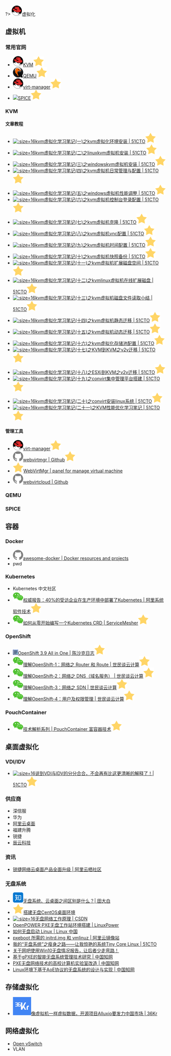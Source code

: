 ?> ![](logo/redhat.svg ':no-zoom')虚拟化

## 虚拟机

### 常用官网

- [![](logo/redhat.svg)KVM![](logo/star.svg)](https://www.linux-kvm.org/page/Main_Page)
- [![](logo/qemu.png ':size=16')QEMU![](logo/star.svg)](https://www.qemu.org)
- [![](logo/redhat.svg)virt-manager![](logo/star.svg)](https://virt-manager.org)
- <img src='http://localhost:3000/develop/logo/spice.png' height='16' data-no-zoom></img>[SPICE![](logo/star.svg)](https://www.spice-space.org)

### KVM

#### 文章教程

- [![](logo/51cto.ico ':size=16')kvm虚拟化学习笔记(一)之kvm虚拟化环境安装 | 51CTO![](logo/star.svg)](http://blog.51cto.com/koumm/1288795)
- [![](logo/51cto.ico ':size=16')kvm虚拟化学习笔记(二)之linuxkvm虚拟机安装 | 51CTO![](logo/star.svg)](http://blog.51cto.com/koumm/1289627)
- [![](logo/51cto.ico ':size=16')kvm虚拟化学习笔记(三)之windowskvm虚拟机安装 | 51CTO![](logo/star.svg)](http://blog.51cto.com/koumm/1290191)
- [![](logo/51cto.ico ':size=16')kvm虚拟化学习笔记(四)之kvm虚拟机日常管理与配置 | 51CTO![](logo/star.svg)](http://blog.51cto.com/koumm/1290269)
- [![](logo/51cto.ico ':size=16')kvm虚拟化学习笔记(五)之windows虚拟机性能调整 | 51CTO![](logo/star.svg)](http://blog.51cto.com/koumm/1290682)
- [![](logo/51cto.ico ':size=16')kvm虚拟化学习笔记(六)之kvm虚拟机控制台登录配置 | 51CTO![](logo/star.svg)](http://blog.51cto.com/koumm/1290996)
- [![](logo/51cto.ico ':size=16')kvm虚拟化学习笔记(七)之kvm虚拟机克隆 | 51CTO![](logo/star.svg)](http://blog.51cto.com/koumm/1291793)
- [![](logo/51cto.ico ':size=16')kvm虚拟化学习笔记(八)之kvm虚拟机vnc配置 | 51CTO![](logo/star.svg)](http://blog.51cto.com/koumm/1291803)
- [![](logo/51cto.ico ':size=16')kvm虚拟化学习笔记(九)之kvm虚拟机时间配置 | 51CTO![](logo/star.svg)](http://blog.51cto.com/koumm/1291862)
- [![](logo/51cto.ico ':size=16')kvm虚拟化学习笔记(十)之kvm虚拟机快照备份 | 51CTO![](logo/star.svg)](http://blog.51cto.com/koumm/1291893)
- [![](logo/51cto.ico ':size=16')kvm虚拟化学习笔记(十一)之kvm虚拟机扩展磁盘空间 | 51CTO![](logo/star.svg)](http://blog.51cto.com/koumm/1292146)
- [![](logo/51cto.ico ':size=16')kvm虚拟化学习笔记(十二)之kvmlinux虚拟机在线扩展磁盘 | 51CTO![](logo/star.svg)](http://blog.51cto.com/koumm/1295295)
- [![](logo/51cto.ico ':size=16')kvm虚拟化学习笔记(十三)之kvm虚拟机磁盘文件读取小结 | 51CTO![](logo/star.svg)](http://blog.51cto.com/koumm/1298845)
- [![](logo/51cto.ico ':size=16')kvm虚拟化学习笔记(十四)之kvm虚拟机静态迁移 | 51CTO![](logo/star.svg)](http://blog.51cto.com/koumm/1298852)
- [![](logo/51cto.ico ':size=16')kvm虚拟化学习笔记(十五)之kvm虚拟机动态迁移 | 51CTO![](logo/star.svg)](http://blog.51cto.com/koumm/1300783)
- [![](logo/51cto.ico ':size=16')kvm虚拟化学习笔记(十六)之kvm虚拟化存储池配置 | 51CTO![](logo/star.svg)](http://blog.51cto.com/koumm/1304196)
- [![](logo/51cto.ico ':size=16')kvm虚拟化学习笔记(十七)之KVM到KVM之v2v迁移 | 51CTO![](logo/star.svg)](http://blog.51cto.com/koumm/1304271)
- [![](logo/51cto.ico ':size=16')kvm虚拟化学习笔记(十八)之ESXi到KVM之v2v迁移 | 51CTO![](logo/star.svg)](http://blog.51cto.com/koumm/1304461)
- [![](logo/51cto.ico ':size=16')kvm虚拟化学习笔记(十九)之convirt集中管理平台搭建 | 51CTO![](logo/star.svg)](http://blog.51cto.com/koumm/1305553)
- [![](logo/51cto.ico ':size=16')kvm虚拟化学习笔记(二十)之convirt安装linux系统 | 51CTO![](logo/star.svg)](http://blog.51cto.com/koumm/1306526)
- [![](logo/51cto.ico ':size=16')kvm虚拟化学习笔记(二十一)之KVM性能优化学习笔记 | 51CTO![](logo/star.svg)](http://blog.51cto.com/koumm/1606422)

#### 管理工具

- [![](logo/redhat.svg)virt-manager![](logo/star.svg)](https://virt-manager.org)
- [![](logo/github.svg)webvirtmgr | Github![](logo/star.svg)](https://github.com/retspen/webvirtmgr)
- [![](logo/star.svg)WebVirtMgr | panel for manage virtual machine](http://retspen.github.io/)
- [![](logo/github.svg)webvirtcloud | Github](https://github.com/retspen/webvirtcloud)

### QEMU

### SPICE

## 容器

### Docker

* [![](logo/github.svg)awesome-docker | Docker resources and projects](http://wedocker.com)
* pwd

### Kubernetes

* Kubernetes 中文社区
* [![](logo/wechat.svg)权威报告：40%的受访企业在生产环境中部署了Kubernetes | 阿里系统软件技术![](logo/star.svg)](https://mp.weixin.qq.com/s/XgtDh5s1JzstYM5iEkIaDQ)
* [![](logo/wechat.svg)如何从零开始编写一个Kubernetes CRD | ServiceMesher![](logo/star.svg)](https://mp.weixin.qq.com/s/z_xM8QqpRUASDM1UyMzEeA)

### OpenShift

* [![](logo/chenshake.ico ':size=16')OpenShift 3.9 All in One | 陈沙克日志![](logo/star.svg)](http://www.chenshake.com/openshift-3-9-all-in-one/)
* [![](logo/wechat.svg)理解OpenShift-1：网络之 Router 和 Route | 世民谈云计算![](logo/star.svg)](https://mp.weixin.qq.com/s/F0ZMMID75wHhpqdps6p8dw)
* [![](logo/wechat.svg)理解OpenShift-2：网络之 DNS（域名服务） | 世民谈云计算![](logo/star.svg)](https://mp.weixin.qq.com/s/7e-RXoUHEUw8_EcR18cOeg)
* [![](logo/wechat.svg)理解OpenShift-3：网络之 SDN | 世民谈云计算![](logo/star.svg)](https://mp.weixin.qq.com/s/-Sw0ZXbpZuI_2n_DxexQcA)
* [![](logo/wechat.svg)理解OpenShift-4：用户及权限管理 | 世民谈云计算![](logo/star.svg)](https://mp.weixin.qq.com/s/pklFXKk5f4X-P7KSJiwAYA)

### PouchContainer

* [![](logo/wechat.svg)技术解析系列 | PouchContainer 富容器技术![](logo/star.svg)](https://mp.weixin.qq.com/s/M98lQZAKFjtvs3XUDm4olA)

## 桌面虚拟化

### VDI/IDV

- [![](logo/51cto.ico ':size=16')说到VDI与IDV的分分合合，不会再有比这更清晰的解释了！| 51CTO![](logo/star.svg)](http://blog.51cto.com/techmc/2046797)

### 供应商

* 深信服
* 华为
* [阿里云桌面](www.aliyun.com/product/clouddesktop)
* 福建升腾
* 锐捷
* [辰云科技](http://www.morningcloud.cn/#/main)

### 资讯

* [锐捷网络云桌面产品全面升级 | 阿里云栖社区](https://yq.aliyun.com/articles/581032)

### 无盘系统

* [![](logo/zhihu.svg)无盘系统、云桌面之间区别是什么？| 田大白](https://zhuanlan.zhihu.com/p/37796131)
* [![](logo/star.svg)搭建无盘CentOS桌面环境](https://purplepalmdash.github.io/2016/06/18/da-jian-wu-pan-centoszhuo-mian-huan-jing/)
* [![](logo/csdn.ico ':size=16')无盘网络工作原理 | CSDN](https://blog.csdn.net/hytfly/article/details/5905532)
* [OpenPOWER PXE无盘工作站环境搭建 | LinuxPower](http://www.linuxpower.com.cn/forum.php?mod=viewthread&tid=1009)
* [如何无盘启动 Linux | Linux 中国](https://linux.cn/article-3511-1.html)
* [pxeboot 所需的 initrd.img 和 vmlinuz | 阿里云镜像站](http://mirrors.aliyun.com/centos/7/os/x86_64/images/pxeboot/)
* [我的“无盘系统”之瘦身之路——让我惊艳的系统Tiny Core Linux | 51CTO](http://blog.51cto.com/flymanhi/503831)
* [关于网吧使用Win10无盘情况报告，让后者少走弯路！](http://www.aylh.top/wangba/1269.html)
* [基于gPXE的智能无盘系统管理技术研究 | 中国知网](http://kns.cnki.net/KCMS/detail/detail.aspx?dbcode=CMFD&dbname=CMFD2012&filename=1012309417.nh&uid=WEEvREcwSlJHSldRa1FhdXNXa0d1YWxzV2pFbytnVjJONFJpckpxWnNZVT0=$9A4hF_YAuvQ5obgVAqNKPCYcEjKensW4IQMovwHtwkF4VYPoHbKxJw!!&v=MDAwNDFyQ1VSTEtlWnVkbkZ5SGxVcjdOVkYyNkhMQzRGOVhOcUpFYlBJUjhlWDFMdXhZUzdEaDFUM3FUcldNMUY=)
* [PXE无盘网络技术的高校计算机实验室改造 | 中国知网](http://kns.cnki.net/KCMS/detail/detail.aspx?dbcode=CJFQ&dbname=CJFDLAST2018&filename=SYSY201801062&uid=WEEvREcwSlJHSldRa1FhdXNXa0d1YWxzV2pFbytnVjJONFJpckpxWnNZVT0=$9A4hF_YAuvQ5obgVAqNKPCYcEjKensW4IQMovwHtwkF4VYPoHbKxJw!!&v=MzI2MDNMdXhZUzdEaDFUM3FUcldNMUZyQ1VSTEtlWnVkbkZ5SGxWcnpKTmpUWWQ3RzRIOW5Ncm85RFpvUjhlWDE=)
* [Linux环境下基于AoE协议的无盘系统的设计与实现 | 中国知网](http://kns.cnki.net/KCMS/detail/detail.aspx?dbcode=CMFD&dbname=CMFD201402&filename=1013267443.nh&uid=WEEvREcwSlJHSldRa1FhdXNXa0d1YWxzV2pFbytnVjJONFJpckpxWnNZVT0=$9A4hF_YAuvQ5obgVAqNKPCYcEjKensW4IQMovwHtwkF4VYPoHbKxJw!!&v=MTI5MjR1eFlTN0RoMVQzcVRyV00xRnJDVVJMS2VadWRuRnlIbFZickxWRjI2SGJHK0dkWElySkViUElSOGVYMUw=)

## 存储虚拟化

* [![](logo/36kr.png ':size=16')像虚拟机一样虚拟数据，开源项目Alluxio要发力中国市场 | 36Kr](https://36kr.com/p/5153871.html)

## 网络虚拟化

- [Open vSwitch](http://www.openvswitch.org)
- VLAN